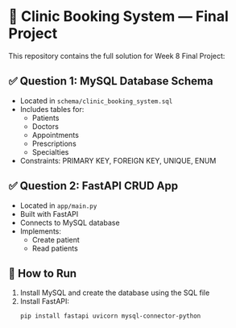 # 🏥 Clinic Booking System — Final Project

This repository contains the full solution for Week 8 Final Project:

## ✅ Question 1: MySQL Database Schema

- Located in `schema/clinic_booking_system.sql`
- Includes tables for:
  - Patients
  - Doctors
  - Appointments
  - Prescriptions
  - Specialties
- Constraints: PRIMARY KEY, FOREIGN KEY, UNIQUE, ENUM

## ✅ Question 2: FastAPI CRUD App

- Located in `app/main.py`
- Built with FastAPI
- Connects to MySQL database
- Implements:
  - Create patient
  - Read patients

## 🚀 How to Run

1. Install MySQL and create the database using the SQL file
2. Install FastAPI:
   ```bash
   pip install fastapi uvicorn mysql-connector-python
